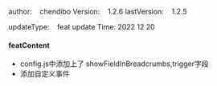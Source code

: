 
author:     &nbsp;&nbsp;  chendibo
Version:      &nbsp;&nbsp; 1.2.6
lastVersion:  &nbsp;&nbsp; 1.2.5

updateType:   &nbsp;&nbsp; feat
update Time:  2022 12 20

#### featContent
- config.js中添加上了 showFieldInBreadcrumbs,trigger字段
- 添加自定义事件
